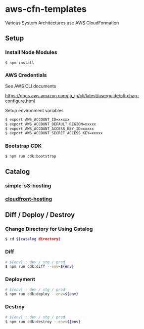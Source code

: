 # aws-cfn-templates

Various System Architectures use AWS CloudFormation

## Setup

### Install Node Modules

```sh
$ npm install
```

### AWS Credentials

See AWS CLI documents

https://docs.aws.amazon.com/ja_jp/cli/latest/userguide/cli-chap-configure.html

Setup environment variables

```sh
$ export AWS_ACCOUNT_ID=xxxxx
$ export AWS_ACCOUNT_DEFAULT_REGION=xxxxx
$ export AWS_ACCOUNT_ACCESS_KEY_ID=xxxxx
$ export AWS_ACCOUNT_SECRET_ACCESS_KEY=xxxxx
```

### Bootstrap CDK

```sh
$ npm run cdk:bootstrap
```

## Catalog

### [simple-s3-hosting](./simple-s3-hosting)

### [cloudfront-hosting](./cloudfront-hosting)

## Diff / Deploy / Destroy

### Change Directory for Using Catalog

```sh
$ cd ${catalog directory}
```

### Diff

```sh
# ${env} : dev / stg / prod
$ npm run cdk:diff --env=${env}
```

### Deployment

```sh
# ${env} : dev / stg / prod
$ npm run cdk:deploy --env=${env}
```

### Destroy

```sh
# ${env} : dev / stg / prod
$ npm run cdk:destroy --env=${env}
```
